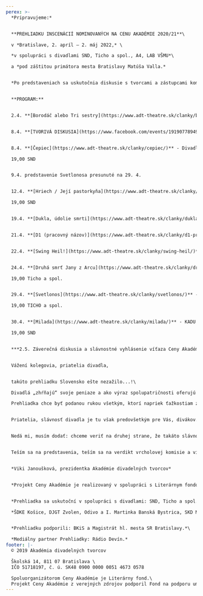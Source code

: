 ```yaml
---
perex: >-
  *Pripravujeme:*


  **PREHLIADKU INSCENÁCIÍ NOMINOVANÝCH NA CENU AKADÉMIE 2020/21**\

  v *Bratislave, 2. apríl – 2. máj 2022,* \

  *v spolupráci s divadlami SND, Ticho a spol., A4, LAB VŠMU*\

  a *pod záštitou primátora mesta Bratislavy Matúša Valla.*


  *Po predstaveniach sa uskutočnia diskusie s tvorcami a zástupcami komisií 1. kola Ceny.*


  **PROGRAM:**


  2.4. **[Borodáč alebo Tri sestry](https://www.adt-theatre.sk/clanky/borodac-alebo-tri-sestry/)** – Činohra Štátneho divadla Košice *(r. J. Rázusová)* -  19,00 SND


  8.4. **[TVORIVÁ DISKUSIA](https://www.facebook.com/events/1919077894931732)**: Kto moderuje a nastavuje vývoj a smerovanie divadelného života na Slovensku? - 14:00 SND


  8.4. **[Čepiec](https://www.adt-theatre.sk/clanky/cepiec/)** - Divadlo Jozefa Gregora Tajovského, Zvolen *(r. P. Palik)* - \

  19,00 SND


  9.4. predstavenie Svetlonosa presunuté na 29. 4.


  12.4. **[Hriech / Její pastorkyňa](https://www.adt-theatre.sk/clanky/hriech-jeji-pastorkyna/)** - Činohra SND, Bratislava *(r. M. Bachynec)*\

  19,00 SND


  19.4. **[Dukla, údolie smrti](https://www.adt-theatre.sk/clanky/dukla-udolie-smrti/)** - Dezorzovo lútkové divadlo, Bratislava *(r. G. Dezorz)*- 20,00 A4


  21.4. **[D1 (pracovný názov)](https://www.adt-theatre.sk/clanky/d1-pracovny-nazov/)** - Slovenské komorné divadlo, Martin *(r. L. Brutovský)* - 18,00 SND


  22.4. **[Swing Heil!](https://www.adt-theatre.sk/clanky/swing-heil/)** - Divadlo Pôtoň a Horácke divadlo, Jihlava *(r. I. Ditte Jurčová)* - v 19,00 LAB VŠMU


  24.4. **[Druhá smrť Jany z Arcu](https://www.adt-theatre.sk/clanky/druha-smrt-jany-z-arcu-1/)** - Nové divadlo, Nitra *(r. M. Geišberg)* - \

  19,00 Ticho a spol.


  29.4. **[Svetlonos](https://www.adt-theatre.sk/clanky/svetlonos/)** - ODIVO a Ivan Martinka, B. Bystrica *(r. M. Danadová, M. Kováčová, I.Martinka)* \

  19,00 TICHO a spol.


  30.4. **[Milada](https://www.adt-theatre.sk/clanky/milada/)** - KADU a Činohra SND, Bratislava *(r. M. Bachynec)* - \

  19,00 SND


  ***2.5. Záverečná diskusia a slávnostné vyhlásenie víťaza Ceny Akadémie 2020/21   - 18,00 Modrý salón SND***


  Vážení kolegovia, priatelia divadla,


  takúto prehliadku Slovensko ešte nezažilo...!\

  Divadlá „zhŕňajú“ svoje peniaze a ako výraz spolupatričnosti oferujú ich na niečo, čo považujú za výraz spolupatričnosti a slávnosť spoločnej nádeje. A to jednak divadlá nominované a jednak tie, ktoré ich v Bratislave hostia...!

  Prehliadka chce byť podanou rukou všetkým, ktorí napriek ťažkostiam zostávajú slávnosti divadelného predstavenia verní. - Ďakujem, kolegovia.


  Priatelia, slávnosť divadla je tu však predovšetkým pre Vás, divákov. Pomôžte nám, prosím, dokonať naše úsilie a pozrite si paletu toho najinšpiratívnejšieho, čo 25 odborníkov vybralo a čo sa zrodilo v sezóne 2020/21. – Pozývame Vás na 10 predstavení divadiel z celého Slovenska...!


  Nedá mi, musím dodať: chceme veriť na druhej strane, že takáto slávnosť už nabudúce nebude musieť byť z posledných zdrojov aj inak ťažko skúšaných divadiel, chceme veriť, že príslušné inštitúcie pochopia, že divadelníci takéto stretnutia v rámci Ceny Akadémie naozaj potrebujú a chcú. Väčší dôkaz, ako táto prehliadka už snáď ani nemôže byť...!


  Teším sa na predstavenia, teším sa na verdikt vrcholovej komisie a víťaza Ceny... Užime si, prosím, všetci, napriek všetkému, týchto desať predstavení v rámci celého mesiaca, po predstaveniach možnosť počuť názory tvorcov i odborníkov, i odborné diskusie. – Prajem príjemné zážitky!


  *Viki Janoušková, prezidentka Akadémie divadelných tvorcov* 


  *Projekt Ceny Akadémie je realizovaný v spolupráci s Literárnym fondom a podporený fondom LITA.*


  *Prehliadka sa uskutoční v spolupráci s divadlami: SND, Ticho a spol., A4, Lab VŠMU*\

  *ŠDKE Košice, DJGT Zvolen, Odivo a I. Martinka Banská Bystrica, SKD Martin, Divadlo Pôtoň, Nové divadlo Nitra, Dezorzovo lútkové divadlo, KADU a Činohra SND*


  *Prehliadku podporili: BKiS a Magistrát hl. mesta SR Bratislavy.*\

  *Mediálny partner Prehliadky: Rádio Devín.*
footer: |-
  © 2019 Akadémia divadelných tvorcov

  Školská 14, 811 07 Bratislava \
  IČO 51718197, č. ú. SK48 0900 0000 0051 4673 0578

  Spoluorganizátorom Ceny Akadémie je Literárny fond.\
  Projekt Ceny Akadémie z verejných zdrojov podporil Fond na podporu umenia.
---
```

